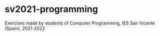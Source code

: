 # sv2021-programming

Exercises made by students of Computer Programming, IES San Vicente (Spain), 2021-2022
